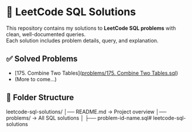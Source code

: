 # 📘 LeetCode SQL Solutions

This repository contains my solutions to **LeetCode SQL problems** with clean, well-documented queries.  
Each solution includes problem details, query, and explanation.

## ✅ Solved Problems
- [175. Combine Two Tables]([problems/175. Combine Two Tables.sql](https://github.com/BonamGokulVenkat/leetcode-sql-solutions/blob/main/problems/175.%20Combine%20Two%20Tables.sql))  
- (More to come...)

## 📂 Folder Structure
leetcode-sql-solutions/
│── README.md → Project overview
│── problems/ → All SQL solutions
│ ├── problem-id-name.sql# leetcode-sql-solutions
